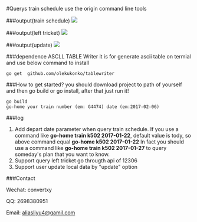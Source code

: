 #Querys train schedule use the origin command line tools


###output(train schedule)
![](http://p1.bqimg.com/567571/21b3d09e27e01ec1.gif)


###output(left tricket)
![](http://p1.bpimg.com/567571/bd4a89e17aa0bde0.gif)

###output(update)
![](http://i1.piimg.com/567571/ad64c6ff02bbca8b.gif)

###dependence
ASCLL TABLE Writer it is for generate ascii table on termial
and use below command to install

```
go get  github.com/olekukonko/tablewriter
```

###How to get started?
you should download project to path of yourself and then go build or go install, after that just run it!

```
go build 
go-home your train number (em: G4474) date (em:2017-02-06)
```

###log

1. Add depart date parameter when query train schedule.
If you use a command like **go-home train k502 2017-01-22**, default value is tody,
so above command equal **go-home k502 2017-01-22**
In fact you should use a command like **go-home train k502 2017-01-27** to query someday's plan that you want to know. 
2. Support query left tricket go througth api of 12306 
3. Support user update local data by "update" option


###Contact

Wechat: convertxy

QQ: 2698380951

Email: aliasliyu4@gamil.com
